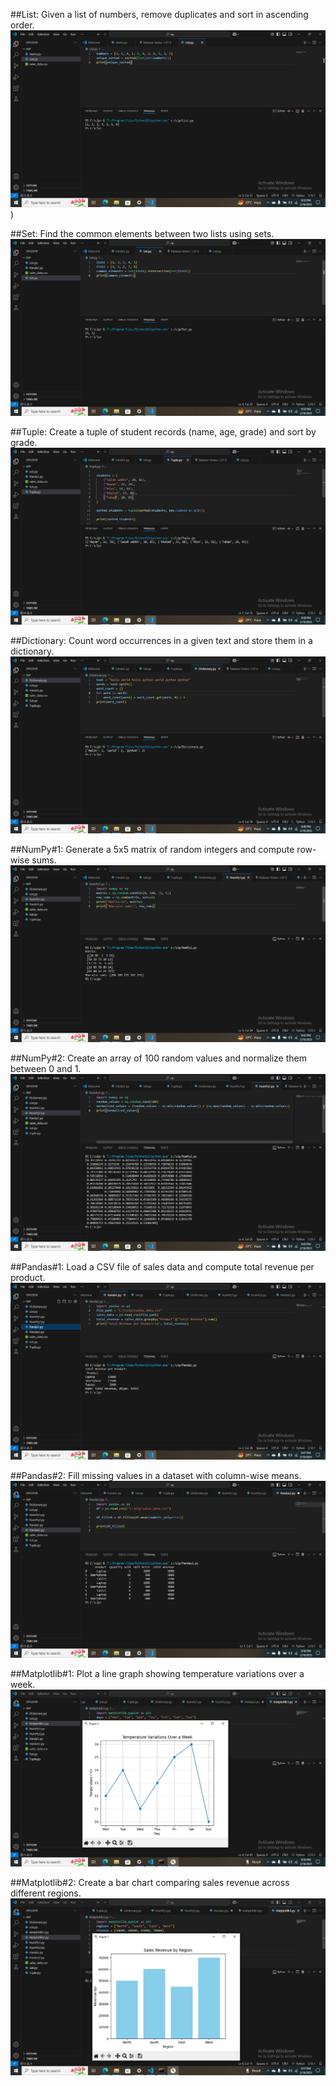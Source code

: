 ##List: Given a list of numbers, remove duplicates and sort in ascending order.
![](https://github.com/Azad-2025/Artificial-Intelligence/raw/main/CLP-02/ScreenShorts/Screenshot%20(51).png))

##Set: Find the common elements between two lists using sets.
![](https://github.com/Azad-2025/Artificial-Intelligence/raw/main/CLP-02/ScreenShorts/Screenshot%20(52).png)

##Tuple: Create a tuple of student records (name, age, grade) and sort by grade.
![](https://github.com/Azad-2025/Artificial-Intelligence/raw/main/CLP-02/ScreenShorts/Screenshot%20(53).png)

##Dictionary: Count word occurrences in a given text and store them in a dictionary.
![](https://github.com/Azad-2025/Artificial-Intelligence/raw/main/CLP-02/ScreenShorts/Screenshot%20(54).png)

##NumPy#1: Generate a 5x5 matrix of random integers and compute row-wise sums.
![](https://github.com/Azad-2025/Artificial-Intelligence/raw/main/CLP-02/ScreenShorts/Screenshot%20(55).png)

##NumPy#2: Create an array of 100 random values and normalize them between 0 and 1.
![](https://github.com/Azad-2025/Artificial-Intelligence/raw/main/CLP-02/ScreenShorts/Screenshot%20(56).png)

##Pandas#1: Load a CSV file of sales data and compute total revenue per product.
![](https://github.com/Azad-2025/Artificial-Intelligence/raw/main/CLP-02/ScreenShorts/Screenshot%20(57).png)

##Pandas#2: Fill missing values in a dataset with column-wise means.
![](https://github.com/Azad-2025/Artificial-Intelligence/raw/main/CLP-02/ScreenShorts/Screenshot%20(58).png)

##Matplotlib#1: Plot a line graph showing temperature variations over a week.
![](https://github.com/Azad-2025/Artificial-Intelligence/raw/main/CLP-02/ScreenShorts/Screenshot%20(59).png)

##Matplotlib#2: Create a bar chart comparing sales revenue across different regions.
![](https://github.com/Azad-2025/Artificial-Intelligence/raw/main/CLP-02/ScreenShorts/Screenshot%20(60).png)
